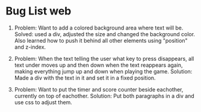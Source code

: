 # Bug List web

1. Problem: Want to add a colored background area where text will be. Solved: used a div, adjusted the size and changed the background color. Also learned how to push it behind all other elements using "position" and z-index.
   
2. Problem: When the text telling the user what key to press disappears, all text under moves up and then down when the text reappears again, making everything jump up and down when playing the game. Solution: Made a div with the text in it and set it in a fixed position.
   
3. Problem: Want to put the timer and score counter beside eachother, currently on top of eachother. Solution: Put both paragraphs in a div and use css to adjust them.
